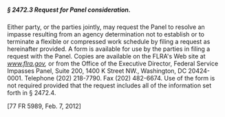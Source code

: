 ##### § 2472.3 Request for Panel consideration. #####

Either party, or the parties jointly, may request the Panel to resolve an impasse resulting from an agency determination not to establish or to terminate a flexible or compressed work schedule by filing a request as hereinafter provided. A form is available for use by the parties in filing a request with the Panel. Copies are available on the FLRA's Web site at *www.flra.gov,* or from the Office of the Executive Director, Federal Service Impasses Panel, Suite 200, 1400 K Street NW., Washington, DC 20424-0001. Telephone (202) 218-7790. Fax (202) 482-6674. Use of the form is not required provided that the request includes all of the information set forth in § 2472.4.

[77 FR 5989, Feb. 7, 2012]